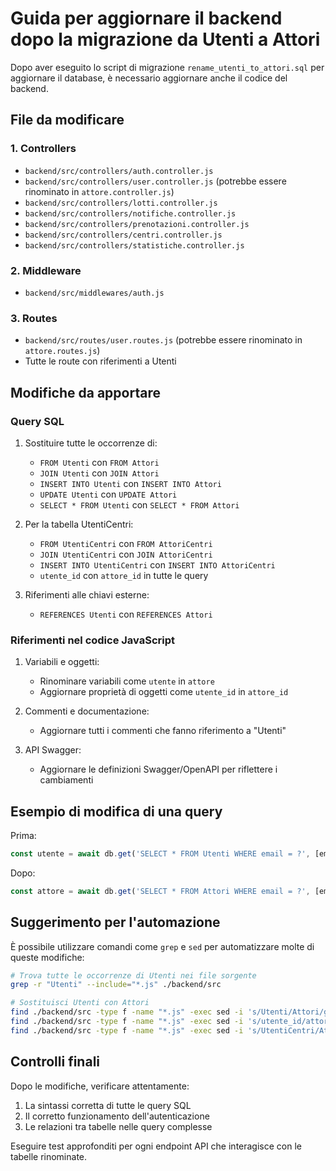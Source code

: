 # Guida per aggiornare il backend dopo la migrazione da Utenti a Attori

Dopo aver eseguito lo script di migrazione `rename_utenti_to_attori.sql` per aggiornare il database, è necessario aggiornare anche il codice del backend. 

## File da modificare

### 1. Controllers

- `backend/src/controllers/auth.controller.js`
- `backend/src/controllers/user.controller.js` (potrebbe essere rinominato in `attore.controller.js`)
- `backend/src/controllers/lotti.controller.js`
- `backend/src/controllers/notifiche.controller.js`
- `backend/src/controllers/prenotazioni.controller.js`
- `backend/src/controllers/centri.controller.js`
- `backend/src/controllers/statistiche.controller.js`

### 2. Middleware
- `backend/src/middlewares/auth.js`

### 3. Routes
- `backend/src/routes/user.routes.js` (potrebbe essere rinominato in `attore.routes.js`)
- Tutte le route con riferimenti a Utenti

## Modifiche da apportare

### Query SQL

1. Sostituire tutte le occorrenze di:
   - `FROM Utenti` con `FROM Attori`
   - `JOIN Utenti` con `JOIN Attori`
   - `INSERT INTO Utenti` con `INSERT INTO Attori`
   - `UPDATE Utenti` con `UPDATE Attori`
   - `SELECT * FROM Utenti` con `SELECT * FROM Attori`

2. Per la tabella UtentiCentri:
   - `FROM UtentiCentri` con `FROM AttoriCentri`
   - `JOIN UtentiCentri` con `JOIN AttoriCentri`
   - `INSERT INTO UtentiCentri` con `INSERT INTO AttoriCentri`
   - `utente_id` con `attore_id` in tutte le query

3. Riferimenti alle chiavi esterne:
   - `REFERENCES Utenti` con `REFERENCES Attori`

### Riferimenti nel codice JavaScript

1. Variabili e oggetti:
   - Rinominare variabili come `utente` in `attore`
   - Aggiornare proprietà di oggetti come `utente_id` in `attore_id`

2. Commenti e documentazione:
   - Aggiornare tutti i commenti che fanno riferimento a "Utenti"

3. API Swagger:
   - Aggiornare le definizioni Swagger/OpenAPI per riflettere i cambiamenti

## Esempio di modifica di una query

Prima:
```javascript
const utente = await db.get('SELECT * FROM Utenti WHERE email = ?', [email]);
```

Dopo:
```javascript
const attore = await db.get('SELECT * FROM Attori WHERE email = ?', [email]);
```

## Suggerimento per l'automazione

È possibile utilizzare comandi come `grep` e `sed` per automatizzare molte di queste modifiche:

```bash
# Trova tutte le occorrenze di Utenti nei file sorgente
grep -r "Utenti" --include="*.js" ./backend/src

# Sostituisci Utenti con Attori
find ./backend/src -type f -name "*.js" -exec sed -i 's/Utenti/Attori/g' {} \;
find ./backend/src -type f -name "*.js" -exec sed -i 's/utente_id/attore_id/g' {} \;
find ./backend/src -type f -name "*.js" -exec sed -i 's/UtentiCentri/AttoriCentri/g' {} \;
```

## Controlli finali

Dopo le modifiche, verificare attentamente:
1. La sintassi corretta di tutte le query SQL
2. Il corretto funzionamento dell'autenticazione
3. Le relazioni tra tabelle nelle query complesse

Eseguire test approfonditi per ogni endpoint API che interagisce con le tabelle rinominate. 